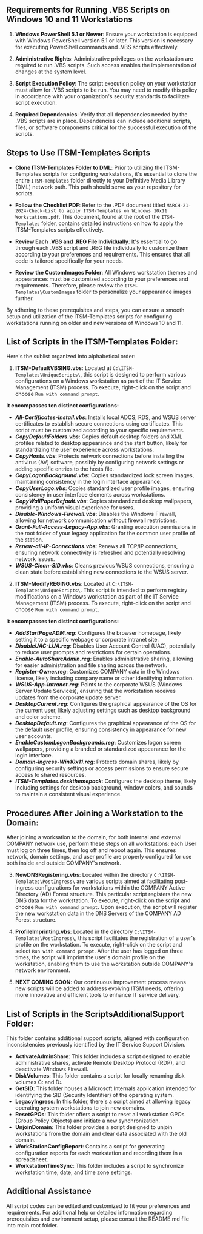 ## Requirements for Running .VBS Scripts on Windows 10 and 11 Workstations

1. **Windows PowerShell 5.1 or Newer**: Ensure your workstation is equipped with Windows PowerShell version 5.1 or later. This version is necessary for executing PowerShell commands and .VBS scripts effectively.

2. **Administrative Rights**: Administrative privileges on the workstation are required to run .VBS scripts. Such access enables the implementation of changes at the system level.

3. **Script Execution Policy**: The script execution policy on your workstation must allow for .VBS scripts to be run. You may need to modify this policy in accordance with your organization's security standards to facilitate script execution.

4. **Required Dependencies**: Verify that all dependencies needed by the .VBS scripts are in place. Dependencies can include additional scripts, files, or software components critical for the successful execution of the scripts.

## Steps to Use ITSM-Templates Scripts

- **Clone ITSM-Templates Folder to DML**: Prior to utilizing the ITSM-Templates scripts for configuring workstations, it's essential to clone the entire `ITSM-Templates` folder directly to your Definitive Media Library (DML) network path. This path should serve as your repository for scripts. 

- **Follow the Checklist PDF**: Refer to the .PDF document titled `MARCH-21-2024-Check-List to apply ITSM-Templates on Windows 10x11 Workstations.pdf`. This document, found at the root of the `ITSM-Templates` folder, contains detailed instructions on how to apply the ITSM-Templates scripts effectively.

- **Review Each .VBS and .REG File Individually**: It's essential to go through each .VBS script and .REG file individually to customize them according to your preferences and requirements. This ensures that all code is tailored specifically for your needs.

- **Review the CustomImages Folder**: All Windows workstation themes and appearances must be customized according to your preferences and requirements. Therefore, please review the `ITSM-Templates\CustomImages` folder to personalize your appearance images further.

By adhering to these prerequisites and steps, you can ensure a smooth setup and utilization of the ITSM-Templates scripts for configuring workstations running on older and new versions of Windows 10 and 11.

## List of Scripts in the ITSM-Templates Folder:

Here's the sublist organized into alphabetical order:

1. **ITSM-DefaultVBSING.vbs**: Located at `C:\ITSM-Templates\UniqueScripts\`, this script is designed to perform various configurations on a Windows workstation as part of the IT Service Management (ITSM) process. To execute, right-click on the script and choose `Run with command prompt`.

**It encompasses ten distinct configurations:**
   - ***All-Certificates-Install.vbs***: Installs local ADCS, RDS, and WSUS server certificates to establish secure connections using certificates. This script must be customized according to your specific requirements.
   - ***CopyDefaultFolders.vbs***: Copies default desktop folders and XML profiles related to desktop appearance and the start button, likely for standardizing the user experience across workstations.
   - ***CopyHosts.vbs***: Protects network connections before installing the antivirus (AV) software, possibly by configuring network settings or adding specific entries to the hosts file.
   - ***CopyLogonBackground.vbs***: Copies standardized lock screen images, maintaining consistency in the login interface appearance.
   - ***CopyUserLogo.vbs***: Copies standardized user profile images, ensuring consistency in user interface elements across workstations.
   - ***CopyWallPaperDefault.vbs***: Copies standardized desktop wallpapers, providing a uniform visual experience for users.
   - ***Disable-Windows-Firewall.vbs***: Disables the Windows Firewall, allowing for network communication without firewall restrictions.
   - ***Grant-Full-Access-Legacy-App.vbs***: Granting execution permissions in the root folder of your legacy application for the common user profile of the station.
   - ***Renew-all-IP-Connections.vbs***: Renews all TCP/IP connections, ensuring network connectivity is refreshed and potentially resolving network issues.
   - ***WSUS-Clean-SID.vbs***: Cleans previous WSUS connections, ensuring a clean state before establishing new connections to the WSUS server.

2. **ITSM-ModifyREGING.vbs**: Located at `C:\ITSM-Templates\UniqueScripts\`. This script is intended to perform registry modifications on a Windows workstation as part of the IT Service Management (ITSM) process. To execute, right-click on the script and choose `Run with command prompt`.

**It encompasses ten distinct configurations:**
   - ***AddStartPageADM.reg***: Configures the browser homepage, likely setting it to a specific webpage or corporate intranet site.
   - ***DisableUAC-LUA.reg***: Disables User Account Control (UAC), potentially to reduce user prompts and restrictions for certain operations.
   - ***Enable-AutoShareAdmin.reg***: Enables administrative sharing, allowing for easier administration and file sharing across the network.
   - ***Register-Owner.reg***: Customizes COMPANY data in the Windows license, likely including company name or other identifying information.
   - ***WSUS-App-Intranet.reg***: Points to the corporate WSUS (Windows Server Update Services), ensuring that the workstation receives updates from the corporate update server.
   - ***DesktopCurrent.reg***: Configures the graphical appearance of the OS for the current user, likely adjusting settings such as desktop background and color scheme.
   - ***DesktopDefault.reg***: Configures the graphical appearance of the OS for the default user profile, ensuring consistency in appearance for new user accounts.
   - ***EnableCustomLogonBackgrounds.reg***: Customizes logon screen wallpapers, providing a branded or standardized appearance for the login interface.
   - ***Domain-Ingress-Win10x11.reg***: Protects domain shares, likely by configuring security settings or access permissions to ensure secure access to shared resources.
   - ***ITSM-Templates.deskthemepack***: Configures the desktop theme, likely including settings for desktop background, window colors, and sounds to maintain a consistent visual experience.

## Procedures After Joining a Workstation to the Domain:
After joining a worksation to the domain, for both internal and external COMPANY network use, perform these steps on all workstations: each User must log on three times, then log off and reboot again. This ensures network, domain settings, and user profile are properly configured for use both inside and outside COMPANY's network.

3. **NewDNSRegistering.vbs**: Located within the directory `C:\ITSM-Templates\PostIngress\` are various scripts aimed at facilitating post-ingress configurations for workstations within the COMPANY Active Directory (AD) Forest structure. This particular script registers the new DNS data for the workstation. To execute, right-click on the script and choose `Run with command prompt`. Upon execution, the script will register the new workstation data in the DNS Servers of the COMPANY AD Forest structure.

4. **ProfileImprinting.vbs**: Located in the directory `C:\ITSM-Templates\PostIngress\`, this script facilitates the registration of a user's profile on the workstation. To execute, right-click on the script and select `Run with command prompt`. After the user has logged on three times, the script will imprint the user's domain profile on the workstation, enabling them to use the workstation outside COMPANY's network environment.

5. **NEXT COMING SOON**: Our continuous improvement process means new scripts will be added to address evolving ITSM needs, offering more innovative and efficient tools to enhance IT service delivery.

## List of Scripts in the ScriptsAdditionalSupport Folder:

This folder contains additional support scripts, aligned with configuration inconsistencies previously identified by the IT Service Support Division.

   - **ActivateAdminShare**: This folder includes a script designed to enable administrative shares, activate Remote Desktop Protocol (RDP), and deactivate Windows Firewall.
   - **DiskVolumes**: This folder contains a script for locally renaming disk volumes C: and D:.
   - **GetSID**: This folder houses a Microsoft Internals application intended for identifying the SID (Security Identifier) of the operating system.
   - **LegacyIngress**: In this folder, there's a script aimed at allowing legacy operating system workstations to join new domains.
   - **ResetGPOs**: This folder offers a script to reset all workstation GPOs (Group Policy Objects) and initiate a new synchronization.
   - **UnjoinDomain**: This folder provides a script designed to unjoin workstations from the domain and clear data associated with the old domain.
   - **WorkStationConfigReport**: Contains a script for generating configuration reports for each workstation and recording them in a spreadsheet.
   - **WorkstationTimeSync**: This folder includes a script to synchronize workstation time, date, and time zone settings.

## Additional Assistance
All script codes can be edited and customized to fit your preferences and requirements. For additional help or detailed information regarding prerequisites and environment setup, please consult the README.md file into main root folder.
